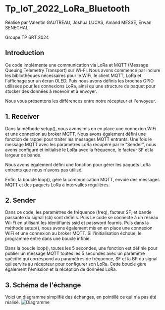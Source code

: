 # Tp_IoT_2022_LoRa_Bluetooth

Réalisé par Valentin GAUTREAU, Joshua LUCAS, Amand MESSE, Erwan SENECHAL

Groupe TP SRT 2024

## Introduction
Ce code implémente une communication via LoRa et MQTT (Message Queuing Telemetry Transport) sur Wi-Fi.
Nous avons commencé par inclure les bibliothèques nécessaires pour le WiFi, le client MQTT, LoRa et l'affichage sur un écran OLED.
Puis nous avons définis les broches GPIO utilisées pour les connexions LoRa, ainsi qu'une structure de paquet pour stocker des données à recevoir et à envoyer.

Nous vous présentons les différences entre notre récepteur et l'envoyeur.

## 1. Receiver

Dans la méthode setup(), nous avons mis en en place une connexion WiFi et une connexion au broker MQTT.
Nous avons également défini une fonction de rappel pour traiter les messages MQTT entrants. Une fois le message MQTT avec les paramètres LoRa récupéré par le "Sender", nous avons configuré et initialisé le LoRa avec la fréquence, le facteur SF et la largeur de bande.

Nous avons également défini une fonction pour gérer les paquets LoRa entrants que nous n'avons pas utilisé.

Enfin, la boucle loop(), gère la communication MQTT, envoie des messages MQTT et des paquets LoRa à intervalles régulières.
 
## 2. Sender

Dans ce code, les paramètres de fréquence (freq), facteur SF, et bande passante du signal (sb) sont définis. Puis Le code se connecte à un réseau Wi-Fi en utilisant les identifiants ssid et password fournis.
Puis dans la méthode setup(), nous avons également mis en en place une connexion WiFi et une connexion au broker MQTT. Si l'initialisation échoue, le programme entre dans une boucle infinie.

Dans la boucle loop(), toutes les 5 secondes, une fonction est définie pour publier un message MQTT toutes les 5 secondes avec un paramètre spécifié qui correspond au paramètres de fréquence, SF et la BP du signal qui servira au récepteur pour configurer son LoRa. Cette boucle gère également l'émission et la réception de données LoRa.

## 3. Schéma de l'échange
Voici un diagramme simplifié des échanges, en pointillé ce qui n'a pas été réalisé.
![Diagramme](https://github.com/valenting01/Tp_IoT_2022_LoRa_Bluetooth/assets/42234363/07c64b34-73af-44da-8a5b-c34143d88e83)
